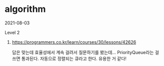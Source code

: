# algorithm

2021-08-03

Level 2

1. https://programmers.co.kr/learn/courses/30/lessons/42626

    답은 맞는데 효율성에서 계속 걸려서 질문하기를 봤는데... PriorityQueue라는 걸 쓰면 통과된다. 자동으로 정렬되는 큐라고 한다. 유용한 거 같다!